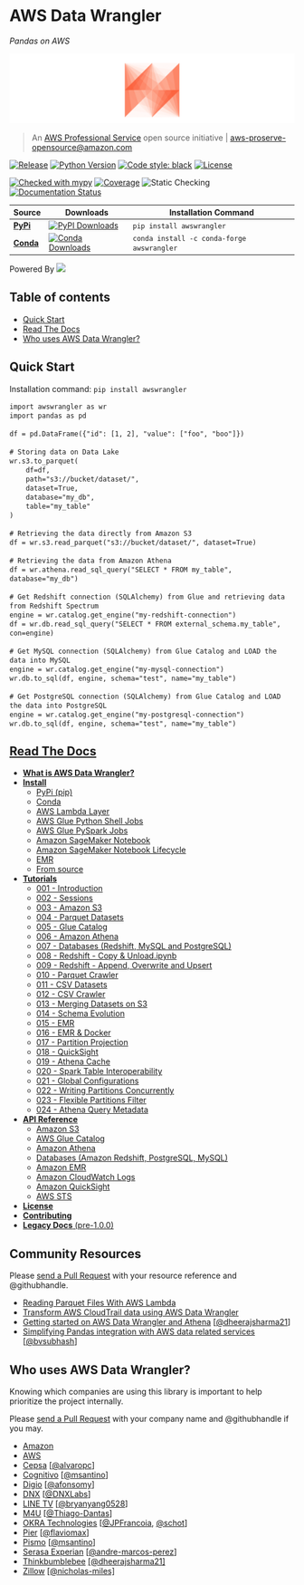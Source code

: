 # AWS Data Wrangler
*Pandas on AWS*

![AWS Data Wrangler](docs/source/_static/logo2.png?raw=true "AWS Data Wrangler")

> An [AWS Professional Service](https://aws.amazon.com/professional-services/) open source initiative | aws-proserve-opensource@amazon.com

[![Release](https://img.shields.io/badge/release-1.9.3-brightgreen.svg)](https://pypi.org/project/awswrangler/)
[![Python Version](https://img.shields.io/badge/python-3.6%20%7C%203.7%20%7C%203.8-brightgreen.svg)](https://anaconda.org/conda-forge/awswrangler)
[![Code style: black](https://img.shields.io/badge/code%20style-black-000000.svg)](https://github.com/psf/black)
[![License](https://img.shields.io/badge/License-Apache%202.0-blue.svg)](https://opensource.org/licenses/Apache-2.0)

[![Checked with mypy](http://www.mypy-lang.org/static/mypy_badge.svg)](http://mypy-lang.org/)
[![Coverage](https://img.shields.io/badge/coverage-93%25-brightgreen.svg)](https://pypi.org/project/awswrangler/)
![Static Checking](https://github.com/awslabs/aws-data-wrangler/workflows/Static%20Checking/badge.svg?branch=master)
[![Documentation Status](https://readthedocs.org/projects/aws-data-wrangler/badge/?version=latest)](https://aws-data-wrangler.readthedocs.io/?badge=latest)

| Source | Downloads | Installation Command |
|--------|-----------|----------------------|
| **[PyPi](https://pypi.org/project/awswrangler/)**  | [![PyPI Downloads](https://pepy.tech/badge/awswrangler)](https://pypi.org/project/awswrangler/) | `pip install awswrangler` |
| **[Conda](https://anaconda.org/conda-forge/awswrangler)** | [![Conda Downloads](https://img.shields.io/conda/dn/conda-forge/awswrangler.svg)](https://anaconda.org/conda-forge/awswrangler) | `conda install -c conda-forge awswrangler` |

Powered By [<img src="https://arrow.apache.org/img/arrow.png" width="200">](https://arrow.apache.org/powered_by/)

## Table of contents

- [Quick Start](#quick-start)
- [Read The Docs](#read-the-docs)
- [Who uses AWS Data Wrangler?](#who-uses-aws-data-wrangler)

## Quick Start

Installation command: `pip install awswrangler`

```py3
import awswrangler as wr
import pandas as pd

df = pd.DataFrame({"id": [1, 2], "value": ["foo", "boo"]})

# Storing data on Data Lake
wr.s3.to_parquet(
    df=df,
    path="s3://bucket/dataset/",
    dataset=True,
    database="my_db",
    table="my_table"
)

# Retrieving the data directly from Amazon S3
df = wr.s3.read_parquet("s3://bucket/dataset/", dataset=True)

# Retrieving the data from Amazon Athena
df = wr.athena.read_sql_query("SELECT * FROM my_table", database="my_db")

# Get Redshift connection (SQLAlchemy) from Glue and retrieving data from Redshift Spectrum
engine = wr.catalog.get_engine("my-redshift-connection")
df = wr.db.read_sql_query("SELECT * FROM external_schema.my_table", con=engine)

# Get MySQL connection (SQLAlchemy) from Glue Catalog and LOAD the data into MySQL
engine = wr.catalog.get_engine("my-mysql-connection")
wr.db.to_sql(df, engine, schema="test", name="my_table")

# Get PostgreSQL connection (SQLAlchemy) from Glue Catalog and LOAD the data into PostgreSQL
engine = wr.catalog.get_engine("my-postgresql-connection")
wr.db.to_sql(df, engine, schema="test", name="my_table")
```

## [Read The Docs](https://aws-data-wrangler.readthedocs.io/)

- [**What is AWS Data Wrangler?**](https://aws-data-wrangler.readthedocs.io/en/latest/what.html)
- [**Install**](https://aws-data-wrangler.readthedocs.io/en/latest/install.html)
  - [PyPi (pip)](https://aws-data-wrangler.readthedocs.io/en/latest/install.html#pypi-pip)
  - [Conda](https://aws-data-wrangler.readthedocs.io/en/latest/install.html#conda)
  - [AWS Lambda Layer](https://aws-data-wrangler.readthedocs.io/en/latest/install.html#aws-lambda-layer)
  - [AWS Glue Python Shell Jobs](https://aws-data-wrangler.readthedocs.io/en/latest/install.html#aws-glue-python-shell-jobs)
  - [AWS Glue PySpark Jobs](https://aws-data-wrangler.readthedocs.io/en/latest/install.html#aws-glue-pyspark-jobs)
  - [Amazon SageMaker Notebook](https://aws-data-wrangler.readthedocs.io/en/latest/install.html#amazon-sagemaker-notebook)
  - [Amazon SageMaker Notebook Lifecycle](https://aws-data-wrangler.readthedocs.io/en/latest/install.html#amazon-sagemaker-notebook-lifecycle)
  - [EMR](https://aws-data-wrangler.readthedocs.io/en/latest/install.html#emr)
  - [From source](https://aws-data-wrangler.readthedocs.io/en/latest/install.html#from-source)
- [**Tutorials**](https://github.com/awslabs/aws-data-wrangler/tree/master/tutorials)
  - [001 - Introduction](https://github.com/awslabs/aws-data-wrangler/blob/master/tutorials/001%20-%20Introduction.ipynb)
  - [002 - Sessions](https://github.com/awslabs/aws-data-wrangler/blob/master/tutorials/002%20-%20Sessions.ipynb)
  - [003 - Amazon S3](https://github.com/awslabs/aws-data-wrangler/blob/master/tutorials/003%20-%20Amazon%20S3.ipynb)
  - [004 - Parquet Datasets](https://github.com/awslabs/aws-data-wrangler/blob/master/tutorials/004%20-%20Parquet%20Datasets.ipynb)
  - [005 - Glue Catalog](https://github.com/awslabs/aws-data-wrangler/blob/master/tutorials/005%20-%20Glue%20Catalog.ipynb)
  - [006 - Amazon Athena](https://github.com/awslabs/aws-data-wrangler/blob/master/tutorials/006%20-%20Amazon%20Athena.ipynb)
  - [007 - Databases (Redshift, MySQL and PostgreSQL)](https://github.com/awslabs/aws-data-wrangler/blob/master/tutorials/007%20-%20Redshift%2C%20MySQL%2C%20PostgreSQL.ipynb)
  - [008 - Redshift - Copy & Unload.ipynb](https://github.com/awslabs/aws-data-wrangler/blob/master/tutorials/008%20-%20Redshift%20-%20Copy%20%26%20Unload.ipynb)
  - [009 - Redshift - Append, Overwrite and Upsert](https://github.com/awslabs/aws-data-wrangler/blob/master/tutorials/009%20-%20Redshift%20-%20Append%2C%20Overwrite%2C%20Upsert.ipynb)
  - [010 - Parquet Crawler](https://github.com/awslabs/aws-data-wrangler/blob/master/tutorials/010%20-%20Parquet%20Crawler.ipynb)
  - [011 - CSV Datasets](https://github.com/awslabs/aws-data-wrangler/blob/master/tutorials/011%20-%20CSV%20Datasets.ipynb)
  - [012 - CSV Crawler](https://github.com/awslabs/aws-data-wrangler/blob/master/tutorials/012%20-%20CSV%20Crawler.ipynb)
  - [013 - Merging Datasets on S3](https://github.com/awslabs/aws-data-wrangler/blob/master/tutorials/013%20-%20Merging%20Datasets%20on%20S3.ipynb)
  - [014 - Schema Evolution](https://github.com/awslabs/aws-data-wrangler/blob/master/tutorials/014%20-%20Schema%20Evolution.ipynb)
  - [015 - EMR](https://github.com/awslabs/aws-data-wrangler/blob/master/tutorials/015%20-%20EMR.ipynb)
  - [016 - EMR & Docker](https://github.com/awslabs/aws-data-wrangler/blob/master/tutorials/016%20-%20EMR%20%26%20Docker.ipynb)
  - [017 - Partition Projection](https://github.com/awslabs/aws-data-wrangler/blob/master/tutorials/017%20-%20Partition%20Projection.ipynb)
  - [018 - QuickSight](https://github.com/awslabs/aws-data-wrangler/blob/master/tutorials/018%20-%20QuickSight.ipynb)
  - [019 - Athena Cache](https://github.com/awslabs/aws-data-wrangler/blob/master/tutorials/019%20-%20Athena%20Cache.ipynb)
  - [020 - Spark Table Interoperability](https://github.com/awslabs/aws-data-wrangler/blob/master/tutorials/020%20-%20Spark%20Table%20Interoperability.ipynb)
  - [021 - Global Configurations](https://github.com/awslabs/aws-data-wrangler/blob/master/tutorials/021%20-%20Global%20Configurations.ipynb)
  - [022 - Writing Partitions Concurrently](https://github.com/awslabs/aws-data-wrangler/blob/master/tutorials/022%20-%20Writing%20Partitions%20Concurrently.ipynb)
  - [023 - Flexible Partitions Filter](https://github.com/awslabs/aws-data-wrangler/blob/master/tutorials/023%20-%20Flexible%20Partitions%20Filter.ipynb)
  - [024 - Athena Query Metadata](https://github.com/awslabs/aws-data-wrangler/blob/master/tutorials/024%20-%20Athena%20Query%20Metadata.ipynb)
- [**API Reference**](https://aws-data-wrangler.readthedocs.io/en/latest/api.html)
  - [Amazon S3](https://aws-data-wrangler.readthedocs.io/en/latest/api.html#amazon-s3)
  - [AWS Glue Catalog](https://aws-data-wrangler.readthedocs.io/en/latest/api.html#aws-glue-catalog)
  - [Amazon Athena](https://aws-data-wrangler.readthedocs.io/en/latest/api.html#amazon-athena)
  - [Databases (Amazon Redshift, PostgreSQL, MySQL)](https://aws-data-wrangler.readthedocs.io/en/latest/api.html#databases-amazon-redshift-postgresql-mysql)
  - [Amazon EMR](https://aws-data-wrangler.readthedocs.io/en/latest/api.html#amazon-emr)
  - [Amazon CloudWatch Logs](https://aws-data-wrangler.readthedocs.io/en/latest/api.html#amazon-cloudwatch-logs)
  - [Amazon QuickSight](https://aws-data-wrangler.readthedocs.io/en/latest/api.html#amazon-quicksight)
  - [AWS STS](https://aws-data-wrangler.readthedocs.io/en/latest/api.html#aws-sts)
- [**License**](https://github.com/awslabs/aws-data-wrangler/blob/master/LICENSE.txt)
- [**Contributing**](https://github.com/awslabs/aws-data-wrangler/blob/master/CONTRIBUTING.md)
- [**Legacy Docs** (pre-1.0.0)](https://aws-data-wrangler.readthedocs.io/en/legacy/)

## Community Resources

Please [send a Pull Request](https://github.com/awslabs/aws-data-wrangler/edit/master/README.md) with your resource reference and @githubhandle.

* [Reading Parquet Files With AWS Lambda](https://aprakash.wordpress.com/2020/04/14/reading-parquet-files-with-aws-lambda/)
* [Transform AWS CloudTrail data using AWS Data Wrangler](https://aprakash.wordpress.com/2020/09/17/transform-aws-cloudtrail-data-using-aws-data-wrangler/)
* [Getting started on AWS Data Wrangler and Athena](https://medium.com/@dheerajsharmainampudi/getting-started-on-aws-data-wrangler-and-athena-7b446c834076) [[@dheerajsharma21](https://github.com/dheerajsharma21)]
* [Simplifying Pandas integration with AWS data related services](https://medium.com/@bv_subhash/aws-data-wrangler-simplifying-pandas-integration-with-aws-data-related-services-2b3325c12188) [[@bvsubhash](https://github.com/bvsubhash)]

## Who uses AWS Data Wrangler?

Knowing which companies are using this library is important to help prioritize the project internally.

Please [send a Pull Request](https://github.com/awslabs/aws-data-wrangler/edit/master/README.md) with your company name and @githubhandle if you may.

* [Amazon](https://www.amazon.com/)
* [AWS](https://aws.amazon.com/)
* [Cepsa](https://cepsa.com) [[@alvaropc](https://github.com/alvaropc)]
* [Cognitivo](https://www.cognitivo.ai/) [[@msantino](https://github.com/msantino)]
* [Digio](https://www.digio.com.br/) [[@afonsomy](https://github.com/afonsomy)]
* [DNX](https://www.dnx.solutions/) [[@DNXLabs](https://github.com/DNXLabs)]
* [LINE TV](https://www.linetv.tw/) [[@bryanyang0528](https://github.com/bryanyang0528)]
* [M4U](https://www.m4u.com.br/) [[@Thiago-Dantas](https://github.com/Thiago-Dantas)]
* [OKRA Technologies](https://okra.ai) [[@JPFrancoia](https://github.com/JPFrancoia), [@schot](https://github.com/schot)]
* [Pier](https://www.pier.digital/) [[@flaviomax](https://github.com/flaviomax)]
* [Pismo](https://www.pismo.io/) [[@msantino](https://github.com/msantino)]
* [Serasa Experian](https://www.serasaexperian.com.br/) [[@andre-marcos-perez](https://github.com/andre-marcos-perez)]
* [Thinkbumblebee](https://www.thinkbumblebee.com/) [[@dheerajsharma21]](https://github.com/dheerajsharma21)
* [Zillow](https://www.zillow.com/) [[@nicholas-miles]](https://github.com/nicholas-miles)
